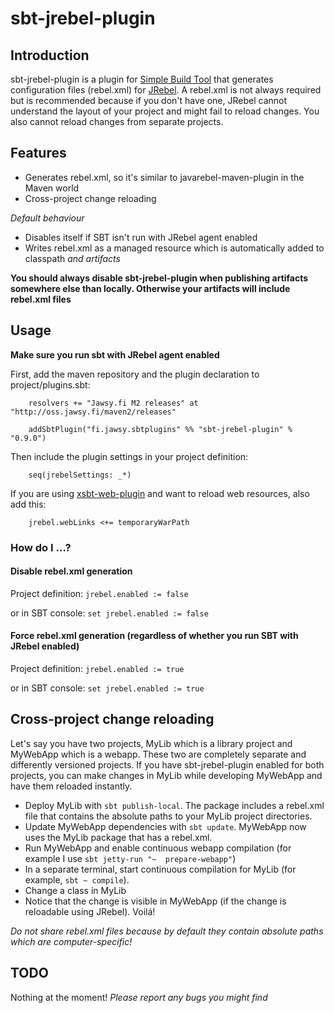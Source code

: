 sbt-jrebel-plugin
=================

## Introduction

sbt-jrebel-plugin is a plugin for [Simple Build Tool](http://code.google.com/p/simple-build-tool/) that generates configuration files (rebel.xml) for [JRebel](http://www.zeroturnaround.com/jrebel/). A rebel.xml is not always required but is recommended because if you don't have one, JRebel cannot understand the layout of your project and might fail to reload changes. You also cannot reload changes from separate projects.

## Features

+ Generates rebel.xml, so it's similar to javarebel-maven-plugin in the Maven world
+ Cross-project change reloading

_Default behaviour_

+ Disables itself if SBT isn't run with JRebel agent enabled
+ Writes rebel.xml as a managed resource which is automatically added to classpath *and artifacts*

__You should always disable sbt-jrebel-plugin when publishing artifacts somewhere else than locally. Otherwise your artifacts will include rebel.xml files__

## Usage

**Make sure you run sbt with JRebel agent enabled**

First, add the maven repository and the plugin declaration to project/plugins.sbt:

		resolvers += "Jawsy.fi M2 releases" at "http://oss.jawsy.fi/maven2/releases"

		addSbtPlugin("fi.jawsy.sbtplugins" %% "sbt-jrebel-plugin" % "0.9.0")

Then include the plugin settings in your project definition:

		seq(jrebelSettings: _*)

If you are using [xsbt-web-plugin](https://github.com/siasia/xsbt-web-plugin) and want to reload web resources, also add this:

		jrebel.webLinks <+= temporaryWarPath

### How do I ...?

#### Disable rebel.xml generation

Project definition:
`jrebel.enabled := false`

or in SBT console:
`set jrebel.enabled := false`

#### Force rebel.xml generation (regardless of whether you run SBT with JRebel enabled)

Project definition:
`jrebel.enabled := true`

or in SBT console:
`set jrebel.enabled := true`

## Cross-project change reloading

Let's say you have two projects, MyLib which is a library project and MyWebApp which is a webapp. These two are completely separate and differently versioned projects. If you have sbt-jrebel-plugin enabled for both projects, you can make changes in MyLib while developing MyWebApp and have them reloaded instantly.

+ Deploy MyLib with `sbt publish-local`. The package includes a rebel.xml file that contains the absolute paths to your MyLib project directories.
+ Update MyWebApp dependencies with `sbt update`. MyWebApp now uses the MyLib package that has a rebel.xml.
+ Run MyWebApp and enable continuous webapp compilation (for example I use `sbt jetty-run "~  prepare-webapp"`)
+ In a separate terminal, start continuous compilation for MyLib (for example, `sbt ~ compile`).
+ Change a class in MyLib
+ Notice that the change is visible in MyWebApp (if the change is reloadable using JRebel). Voilá!

*Do not share rebel.xml files because by default they contain absolute paths which are computer-specific!*

## TODO

Nothing at the moment! _Please report any bugs you might find_
